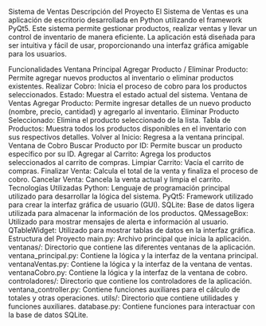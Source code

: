 Sistema de Ventas
  Descripción del Proyecto
  El Sistema de Ventas es una aplicación de escritorio desarrollada en Python utilizando el framework PyQt5. Este sistema permite gestionar productos, realizar ventas y llevar un control de inventario de manera eficiente. La aplicación está diseñada para ser intuitiva y fácil de usar, proporcionando una interfaz gráfica amigable para los usuarios.
  
Funcionalidades
  Ventana Principal
  Agregar Producto / Eliminar Producto: Permite agregar nuevos productos al inventario o eliminar productos existentes.
  Realizar Cobro: Inicia el proceso de cobro para los productos seleccionados.
  Estado: Muestra el estado actual del sistema.
  Ventana de Ventas
  Agregar Producto: Permite ingresar detalles de un nuevo producto (nombre, precio, cantidad) y agregarlo al inventario.
  Eliminar Producto Seleccionado: Elimina el producto seleccionado de la lista.
  Tabla de Productos: Muestra todos los productos disponibles en el inventario con sus respectivos detalles.
  Volver al Inicio: Regresa a la ventana principal.
  Ventana de Cobro
  Buscar Producto por ID: Permite buscar un producto específico por su ID.
  Agregar al Carrito: Agrega los productos seleccionados al carrito de compras.
  Limpiar Carrito: Vacía el carrito de compras.
  Finalizar Venta: Calcula el total de la venta y finaliza el proceso de cobro.
  Cancelar Venta: Cancela la venta actual y limpia el carrito.
Tecnologías Utilizadas
  Python: Lenguaje de programación principal utilizado para desarrollar la lógica del sistema.
  PyQt5: Framework utilizado para crear la interfaz gráfica de usuario (GUI).
  SQLite: Base de datos ligera utilizada para almacenar la información de los productos.
  QMessageBox: Utilizado para mostrar mensajes de alerta e información al usuario.
  QTableWidget: Utilizado para mostrar tablas de datos en la interfaz gráfica.
Estructura del Proyecto
  main.py: Archivo principal que inicia la aplicación.
  ventanas/: Directorio que contiene las diferentes ventanas de la aplicación.
  ventana_principal.py: Contiene la lógica y la interfaz de la ventana principal.
  ventanaVentas.py: Contiene la lógica y la interfaz de la ventana de ventas.
  ventanaCobro.py: Contiene la lógica y la interfaz de la ventana de cobro.
  controladores/: Directorio que contiene los controladores de la aplicación.
  ventana_controller.py: Contiene funciones auxiliares para el cálculo de totales y otras operaciones.
  utils/: Directorio que contiene utilidades y funciones auxiliares.
  database.py: Contiene funciones para interactuar con la base de datos SQLite.
